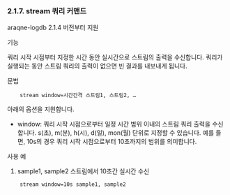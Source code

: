 ### 2.1.7. stream 쿼리 커맨드


araqne-logdb 2.1.4 버전부터 지원

기능

쿼리 시작 시점부터 지정한 시간 동안 실시간으로 스트림의 출력을 수신합니다. 쿼리가 실행되는 동안 스트림 쿼리의 출력이 없으면 빈 결과를 내보내게 됩니다.

문법

~~~
	stream window=시간간격 스트림1, 스트림2, …
~~~

아래의 옵션을 지원합니다.
* window: 쿼리 시작 시점으로부터 일정 시간 범위 이내의 스트림 쿼리 출력을 수신합니다. s(초),  m(분), h(시), d(일), mon(월) 단위로 지정할 수 있습니다. 예를 들면, 10s의 경우 쿼리 시작 시점으로부터 10초까지의 범위를 의미합니다.

사용 예

1) sample1, sample2 스트림에서 10초간 실시간 수신

~~~
	stream window=10s sample1, sample2
~~~

